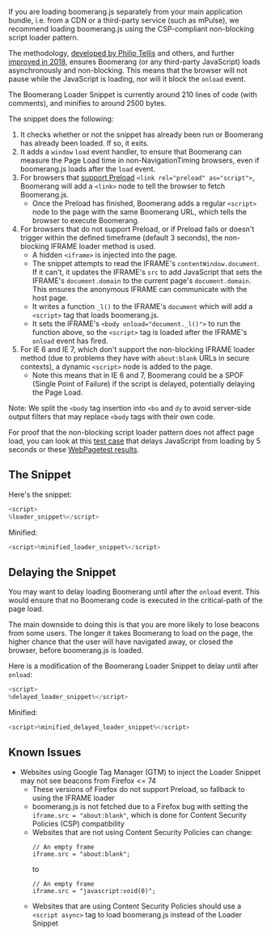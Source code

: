 If you are loading boomerang.js separately from your main application bundle, i.e.
from a CDN or a third-party service (such as mPulse), we recommend loading boomerang.js
using the CSP-compliant non-blocking script loader pattern.

The methodology, [developed by Philip Tellis](http://www.lognormal.com/blog/2012/12/12/the-script-loader-pattern/)
and others, and further [improved in 2018](https://calendar.perfplanet.com/2018/a-csp-compliant-non-blocking-script-loader/),
ensures Boomerang (or any third-party JavaScript) loads asynchronously
and non-blocking.  This means that the browser will not pause while the JavaScript
is loading, nor will it block the `onload` event.

The Boomerang Loader Snippet is currently around 210 lines of code (with comments), and minifies to around 2500 bytes.

The snippet does the following:

1. It checks whether or not the snippet has already been run or Boomerang has already
    been loaded.  If so, it exits.
2. It adds a `window` `load` event handler, to ensure that Boomerang can measure
    the Page Load time in non-NavigationTiming browsers, even if boomerang.js
    loads after the `load` event.
3. For browsers that [support Preload](https://caniuse.com/#feat=link-rel-preload) `<link rel="preload" as="script">`,
    Boomerang will add a `<link>` node to tell the browser to fetch Boomerang.js.
    * Once the Preload has finished, Boomerang adds a regular `<script>` node to the page with the same Boomerang URL,
      which tells the browser to execute Boomerang.
4. For browsers that do not support Preload, or if Preload fails or doesn't trigger within the defined timeframe (default 3 seconds),
    the non-blocking IFRAME loader method is used.
    * A hidden `<iframe>` is injected into the page.
    * The snippet attempts to read the IFRAME's `contentWindow.document`.  If it can't,
      it updates the IFRAME's `src` to add JavaScript that sets the IFRAME's `document.domain`
      to the current page's `document.domain`.  This ensures the anonymous IFRAME
      can communicate with the host page.
    * It writes a function `_l()` to the IFRAME's `document` which will add a
      `<script>` tag that loads boomerang.js.
    * It sets the IFRAME's `<body onload="document._l()">` to run the function
      above, so the `<script>` tag is loaded after the IFRAME's `onload` event has fired.
5. For IE 6 and IE 7, which don't support the non-blocking IFRAME loader method (due to problems they have with `about:blank`
    URLs in secure contexts), a dynamic `<script>` node is added to the page.
    * Note this means that in IE 6 and 7, Boomerang could be a SPOF (Single Point of Failure) if the script is delayed,
      potentially delaying the Page Load.

Note: We split the `<body` tag insertion into `<bo` and `dy` to avoid server-side output filters that may replace `<body` tags with their own code.

For proof that the non-blocking script loader pattern does not affect page load,
you can look at this
[test case](https://dev.nicj.net/boomerang-audit/test-mpulse-loader-snippet-delayed.html)
that delays JavaScript from loading by 5 seconds or these
[WebPagetest results](https://www.webpagetest.org/result/171221_HD_bb090190517fa8dd101859e8c1f327fe/).

## The Snippet

Here's the snippet:

```javascript
<script>
%loader_snippet%</script>
```

Minified:

```javascript
<script>%minified_loader_snippet%</script>
```

## Delaying the Snippet

You may want to delay loading Boomerang until after the `onload` event.  This would
ensure that no Boomerang code is executed in the critical-path of the page load.

The main downside to doing this is that you are more likely to lose beacons
from some users.  The longer it takes Boomerang to load on the page, the higher
chance that the user will have navigated away, or closed the browser, before
boomerang.js is loaded.

Here is a modification of the Boomerang Loader Snippet to delay until after
`onload`:

```javascript
<script>
%delayed_loader_snippet%</script>
```

Minified:

```javascript
<script>%minified_delayed_loader_snippet%</script>
```

## Known Issues

* Websites using Google Tag Manager (GTM) to inject the Loader Snippet may not see beacons from Firefox <= 74
    * These versions of Firefox do not support Preload, so fallback to using the IFRAME loader
    * boomerang.js is not fetched due to a Firefox bug with setting the `iframe.src = "about:blank"`, which is done for Content Security Policies (CSP) compatibility
    * Websites that are not using Content Security Policies can change:
        ```
        // An empty frame
        iframe.src = "about:blank";
        ```
        to
        ```
        // An empty frame
        iframe.src = "javascript:void(0)";
        ```
    * Websites that are using Content Security Policies should use a `<script async>` tag to load boomerang.js instead of the Loader Snippet
